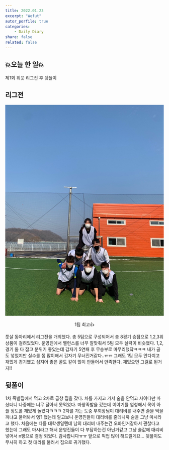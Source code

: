 ```yaml
---
title: 2022.01.23
excerpt: "Wefut"
autor_porfile: true
categories:
    - Daily Diary
share: false
related: false
---
```


## 💥오늘 한 일💥
제1회 위풋 리그전 후 뒷풀이

## 리그전
<p align="center"><img src="../../assets/images/blogImg/2022-01-23-1.JPG"/></p>
<p align="center">1팀 최고👍</p>
풋살 동아리에서 리그전을 개최했다. 총 5팀으로 구성되어서 총 8경기 승점으로 1,2,3위 상품이 걸려있었다. 운영진에서 밸런스를 너무 잘맞춰서 5팀 모두 실력이 비슷했다. 1,2, 경기 둘 다 잡고 분위기 좋았는데 갑자기 5연패 후 무승부로 마무리했닼ㅋㅋㅋ 내가 골도 넣었지만 실수를 쫌 많이해서 갑자기 무너진거같다..ㅠㅠ 그래도 1팀 모두 안다치고 재밌게 경기했고 심지어 좋은 골도 같이 많이 만들어서 만족한다. 재밌으면 그걸로 된거지!!

## 뒷풀이
1차 족발집에서 먹고 2차로 곱창 집을 갔다. 차를 가지고 가서 술을 안먹고 사이다만 마셨더니 나중에는 너무 달아서 못먹었다. 마왕족발을 갔는데 이야기를 엄청해서 목이 아플 정도롤 재밌게 놀았다ㅋㅋㅋ 2차를 가는 도중 부회장님이 대리비를 내주면 술을 먹을꺼냐고 물어봐서 엥? 했는데 알고보니 운영진들이 대리비를 줄테니까 술을 그냥 마시라고 했다. 처음에는 다들 대학생일텐데 남의 대리비 내주는건 오바인거같아서 괜찮다고 했는데 그래도 마시라고 해서 운영진들이 다 부담하는건 아닌거같고 그냥 술값에 대리비 넣어서 n빵으로 결정 되었다. 감사합니다ㅠㅠ 앞으로 픽업 많이 해드릴게요... 뒷풀이도 무사히 하고 첫 대리를 불러서 집으로 귀가했다.